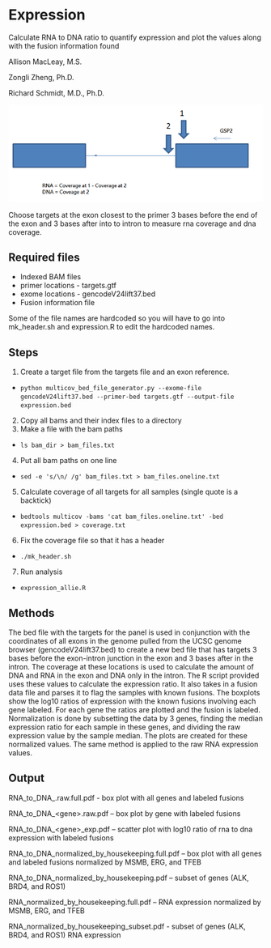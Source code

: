 Expression
==========
Calculate RNA to DNA ratio to quantify expression and plot the values along with the fusion information found

Allison MacLeay, M.S.

Zongli Zheng, Ph.D.

Richard Schmidt, M.D., Ph.D.

![alt-text](https://github.com/alliemacleay/expression/blob/master/target_creation.png "Exon and intron targets")

Choose targets at the exon closest to the primer 3 bases before the end of the exon and 3 bases after into to intron to measure rna coverage and dna coverage.

Required files
--------------
* Indexed BAM files
* primer locations - targets.gtf
* exome locations - gencodeV24lift37.bed
* Fusion information file

Some of the file names are hardcoded so you will have to go into mk_header.sh and expression.R to edit the hardcoded names.

Steps
-----
1. Create a target file from the targets file and an exon reference.
  * `python multicov_bed_file_generator.py --exome-file gencodeV24lift37.bed --primer-bed targets.gtf --output-file expression.bed`
2. Copy all bams and their index files to a directory
3. Make a file with the bam paths
  * `ls bam_dir > bam_files.txt`
4. Put all bam paths on one line
  * `sed -e 's/\n/ /g' bam_files.txt > bam_files.oneline.txt`
5. Calculate coverage of all targets for all samples (single quote is a backtick)
  * `bedtools multicov -bams 'cat bam_files.oneline.txt' -bed expression.bed > coverage.txt`
6. Fix the coverage file so that it has a header
  * `./mk_header.sh`
7. Run analysis
  * `expression_allie.R`


Methods
--------
The bed file with the targets for the panel is used in conjunction with the coordinates of all exons in the genome pulled from the UCSC genome browser (gencodeV24lift37.bed) to create a new bed file that has targets 3 bases before the exon-intron junction in the exon and 3 bases after in the intron.  The coverage at these locations is used to calculate the amount of DNA and RNA in the exon and DNA only in the intron.  The R script provided uses these values to calculate the expression ratio.  It also takes in a fusion data file and parses it to flag the samples with known fusions.  The boxplots show the log10 ratios of expression with the known fusions involving each gene labeled.  For each gene the ratios are plotted and the fusion is labeled.  Normalization is done by subsetting the data by 3 genes, finding the median expression ratio for each sample in these genes, and dividing the raw expression value by the sample median.  The plots are created for these normalized values.  The same method is applied to the raw RNA expression values. 
  
Output
--------
RNA_to_DNA_.raw.full.pdf  - box plot with all genes and labeled fusions

RNA_to_DNA_\<gene\>.raw.pdf – box plot by gene with labeled fusions

RNA_to_DNA_\<gene\>_exp.pdf – scatter plot with log10 ratio of rna to dna expression with labeled fusions

RNA_to_DNA_normalized_by_housekeeping.full.pdf – box plot with all genes and labeled fusions normalized by MSMB, ERG, and TFEB

RNA_to_DNA_normalized_by_housekeeping.pdf – subset of genes (ALK, BRD4, and ROS1)

RNA_normalized_by_housekeeping.full.pdf – RNA expression normalized by MSMB, ERG, and TFEB

RNA_normalized_by_housekeeping_subset.pdf - subset of genes (ALK, BRD4, and ROS1) RNA expression


